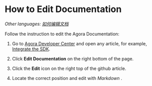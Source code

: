 
# How to Edit Documentation

*Other languages: [如何编辑文档](README.zh.md)*

Follow the instruction to edit the Agora Documentation:

1. Go to <a  href ="https://docs.agora.io/en/">Agora Developer Center</a> and open any article, for example, 
<a  href ="https://docs.agora.io/en/Interactive%20Broadcast/android_video?platform=Android">Integrate the SDK</a>.

2. Click **Edit Documentation** on the right bottom of the page.

3. Click the **Edit** icon on the right top of the github article.

4. Locate the correct position and edit with *Markdown* .


